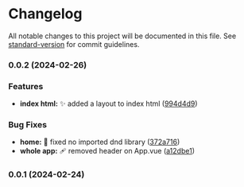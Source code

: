 # Changelog

All notable changes to this project will be documented in this file. See [standard-version](https://github.com/conventional-changelog/standard-version) for commit guidelines.

### 0.0.2 (2024-02-26)


### Features

* **index html:** :sparkles: added a layout to index html ([994d4d9](https://github.com/MGeovany/top-top/commit/994d4d9d1919b771baf72279c5d55be3be566af1))


### Bug Fixes

* **home:** :bug: fixed no imported dnd library ([372a716](https://github.com/MGeovany/top-top/commit/372a7167dbfdd6a97b3d77bd1e6297e4eda62549))
* **whole app:** :adhesive_bandage: removed header on App.vue ([a12dbe1](https://github.com/MGeovany/top-top/commit/a12dbe1c8a2b77137911a18e96d6d0abb2abda90))

### 0.0.1 (2024-02-24)
